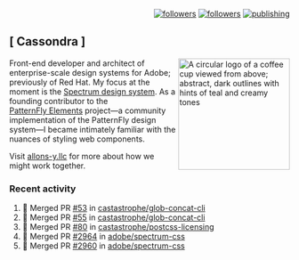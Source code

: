 <p align="right"><a rel="me" href="https://front-end.social/@castastrophe">
    <img alt="followers" title="Follow me on Mastodon" src="https://img.shields.io/mastodon/follow/109297102751309835?domain=https%3A%2F%2Ffront-end.social&label=Follow&logo=mastodon&logoColor=white&style=for-the-badge&labelColor=008080&color=006969"/></a>
  <a href="https://codepen.io/castastrophe/">
    <img alt="followers" title="Follow me on CodePen" src="https://img.shields.io/badge/23-1?color=640464&labelColor=7c007c&style=for-the-badge&logo=codepen&label=Follow"/></a>
<a href="https://castastrophe.medium.com/">
    <img alt="publishing" title="View articles on Medium" src="https://img.shields.io/badge/107-1?color=666&labelColor=444&label=subscribe&logo=medium&logoColor=white&style=for-the-badge"/></a>
</p>

## [&nbsp;Cassondra&nbsp;]

<img align="right" src="https://github-production-user-asset-6210df.s3.amazonaws.com/1840295/253016758-ba468774-1cd3-42c2-8f43-947b5eeb5edf.png" height="200" alt="A circular logo of a coffee cup viewed from above; abstract, dark outlines with hints of teal and creamy tones">

Front-end developer and architect of enterprise-scale design systems for Adobe; previously of Red Hat. My focus at the moment is the [Spectrum design system](https://github.com/adobe/spectrum-css). As a founding contributor to the [PatternFly&nbsp;Elements](https://github.com/patternfly/patternfly-elements) project&mdash;a community implementation of the PatternFly design system&mdash;I became intimately familiar with the nuances of styling web components.

Visit [allons-y.llc](http://allons-y.llc/) for more about how we might work together.

### Recent activity

<!--START_SECTION:activity-->
1. 🎉 Merged PR [#53](https://github.com/castastrophe/glob-concat-cli/pull/53) in [castastrophe/glob-concat-cli](https://github.com/castastrophe/glob-concat-cli)
2. 🎉 Merged PR [#55](https://github.com/castastrophe/glob-concat-cli/pull/55) in [castastrophe/glob-concat-cli](https://github.com/castastrophe/glob-concat-cli)
3. 🎉 Merged PR [#80](https://github.com/castastrophe/postcss-licensing/pull/80) in [castastrophe/postcss-licensing](https://github.com/castastrophe/postcss-licensing)
4. 🎉 Merged PR [#2964](https://github.com/adobe/spectrum-css/pull/2964) in [adobe/spectrum-css](https://github.com/adobe/spectrum-css)
5. 🎉 Merged PR [#2960](https://github.com/adobe/spectrum-css/pull/2960) in [adobe/spectrum-css](https://github.com/adobe/spectrum-css)
<!--END_SECTION:activity-->
